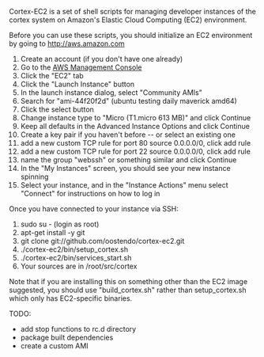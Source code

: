 Cortex-EC2 is a set of shell scripts for managing developer instances
of the cortex system on Amazon's Elastic Cloud Computing (EC2) environment.

Before you can use these scripts, you should initialize an EC2 environment by
going to http://aws.amazon.com

1. Create an account (if you don't have one already)
2. Go to the [AWS Management Console](https://console.aws.amazon.com/s3/home)
3. Click the "EC2" tab
4. Click the "Launch Instance" button
5. In the launch instance dialog, select "Community AMIs"
6. Search for "ami-44f20f2d" (ubuntu testing daily maverick amd64)
7. Click the select button 
8. Change instance type to "Micro (T1.micro 613 MB)" and click Continue
9. Keep all defaults in the Advanced Instance Options and click Continue
10. Create a key pair if you haven't before -- or select an existing one
11.  add a new custom TCP rule for port 80 source 0.0.0.0/0, click add rule
12.  add a new custom TCP rule for port 22 source 0.0.0.0/0, click add rule
13.  name the group "webssh" or something similar and click Continue
14. In the "My Instances" screen, you should see your new instance spinning
15. Select your instance, and in the "Instance Actions" menu select "Connect" for instructions on how to log in

Once you have connected to your instance via SSH:

1. sudo su - (login as root)
2. apt-get install -y git
2. git clone git://github.com/oostendo/cortex-ec2.git 
3. ./cortex-ec2/bin/setup_cortex.sh
4. ./cortex-ec2/bin/services_start.sh
5. Your sources are in /root/src/cortex

Note that if you are installing this on something other than the EC2 image suggested, you should use "build_cortex.sh" rather than setup_cortex.sh which only has EC2-specific binaries.


TODO:

- add stop functions to rc.d directory
- package built dependencies
- create a custom AMI
